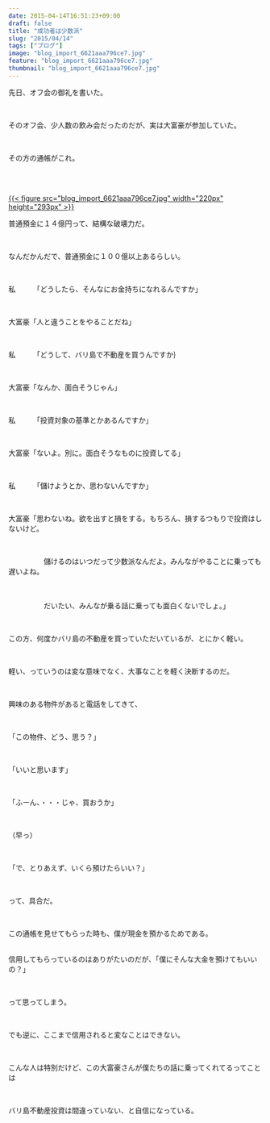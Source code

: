 ```yaml
---
date: 2015-04-14T16:51:23+09:00
draft: false
title: "成功者は少数派"
slug: "2015/04/14"
tags: ["ブログ"]
image: "blog_import_6621aaa796ce7.jpg"
feature: "blog_import_6621aaa796ce7.jpg"
thumbnail: "blog_import_6621aaa796ce7.jpg"
---
```

<p>先日、オフ会の御礼を書いた。</p><br/><p>そのオフ会、少人数の飲み会だったのだが、実は大富豪が参加していた。</p><br/><p>その方の通帳がこれ。</p><br/><p><br/><a href="blog_import_6621aaa8ebd1f.jpg">{{< figure src="blog_import_6621aaa796ce7.jpg" width="220px" height="293px" >}}</a> <br/></p><p>普通預金に１４億円って、結構な破壊力だ。</p><br/><p>なんだかんだで、普通預金に１００億以上あるらしい。</p><br/><p>私　　　「どうしたら、そんなにお金持ちになれるんですか」</p><br/><p>大富豪「人と違うことをやることだね」</p><br/><p>私　　　「どうして、バリ島で不動産を買うんですか｝</p><br/><p>大富豪「なんか、面白そうじゃん」</p><br/><p>私　　　「投資対象の基準とかあるんですか」</p><br/><p>大富豪「ないよ。別に。面白そうなものに投資してる」</p><br/><p>私　　　「儲けようとか、思わないんですか」</p><br/><p>大富豪「思わないね。欲を出すと損をする。もちろん、損するつもりで投資はしないけど。</p><br/><p>　　　　　儲けるのはいつだって少数派なんだよ。みんながやることに乗っても遅いよね。</p><p>　　　　</p><p>　　　　　だいたい、みんなが乗る話に乗っても面白くないでしょ。」</p><br/><p>この方、何度かバリ島の不動産を買っていただいているが、とにかく軽い。</p><br/><p>軽い、っていうのは変な意味でなく、大事なことを軽く決断するのだ。</p><br/><p>興味のある物件があると電話をしてきて、</p><br/><p>「この物件、どう、思う？」</p><br/><p>「いいと思います」</p><br/><p>「ふーん、・・・じゃ、買おうか」</p><br/><p>（早っ）</p><br/><p>「で、とりあえず、いくら預けたらいい？」</p><br/><p>って、具合だ。</p><br/><p>この通帳を見せてもらった時も、僕が現金を預かるためである。</p><p><br/>信用してもらっているのはありがたいのだが、「僕にそんな大金を預けてもいいの？」</p><br/><p>って思ってしまう。</p><br/><p>でも逆に、ここまで信用されると変なことはできない。</p><br/><p>こんな人は特別だけど、この大富豪さんが僕たちの話に乗ってくれてるってことは</p><br/><p>バリ島不動産投資は間違っていない、と自信になっている。</p><p>　　　</p><p>　　　　　</p><br/><br/><br/>

